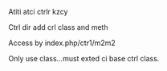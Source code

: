 Atiti atci ctrlr    kzcy

Ctrl dir add crl  class and meth


Access  by   index.php/ctr1/m2m2


Only use class...must exted ci base  ctrl class.

